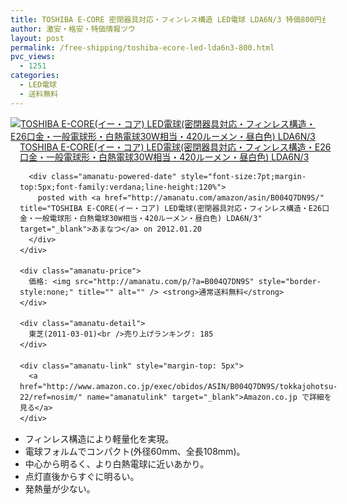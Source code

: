 ```yaml
---
title: TOSHIBA E-CORE 密閉器具対応・フィンレス構造 LED電球 LDA6N/3 特価800円台！送料無料！
author: 激安・格安・特価情報ツウ
layout: post
permalink: /free-shipping/toshiba-ecore-led-lda6n3-800.html
pvc_views:
  - 1251
categories:
  - LED電球
  - 送料無料
---
```

<div class="amanatu-box" style="margin-bottom:0px;">
  <div class="amanatu-image" style="float:left;">
    <a href="http://www.amazon.co.jp/exec/obidos/ASIN/B004Q7DN9S/tokkajohotsu-22/ref=nosim/" name="amanatulink" target="_blank"><img src="http://i2.wp.com/ecx.images-amazon.com/images/I/51Fa1b-PkJL._SL160_.jpg?w=546" alt="TOSHIBA E-CORE(イー・コア) LED電球(密閉器具対応・フィンレス構造・E26口金・一般電球形・白熱電球30W相当・420ルーメン・昼白色) LDA6N/3" style="border: none;" data-recalc-dims="1" /></a>
  </div>
  
  <div class="amanatu-info" style="float:left;margin-left:15px;line-height:120%">
    <div class="amanatu-name" style="margin-bottom:10px;line-height:120%">
      <a href="http://www.amazon.co.jp/exec/obidos/ASIN/B004Q7DN9S/tokkajohotsu-22/ref=nosim/" name="amanatulink" target="_blank">TOSHIBA E-CORE(イー・コア) LED電球(密閉器具対応・フィンレス構造・E26口金・一般電球形・白熱電球30W相当・420ルーメン・昼白色) LDA6N/3</a> 
      
      <div class="amanatu-powered-date" style="font-size:7pt;margin-top:5px;font-family:verdana;line-height:120%">
        posted with <a href="http://amanatu.com/amazon/asin/B004Q7DN9S/" title="TOSHIBA E-CORE(イー・コア) LED電球(密閉器具対応・フィンレス構造・E26口金・一般電球形・白熱電球30W相当・420ルーメン・昼白色) LDA6N/3" target="_blank">あまなつ</a> on 2012.01.20
      </div>
    </div>
    
    <div class="amanatu-price">
      価格: <img src="http://amanatu.com/p/?a=B004Q7DN9S" style="border-style:none;" title="" alt="" /> <strong>通常送料無料</strong>
    </div>
    
    <div class="amanatu-detail">
      東芝(2011-03-01)<br />売り上げランキング: 185
    </div>
    
    <div class="amanatu-link" style="margin-top: 5px">
      <a href="http://www.amazon.co.jp/exec/obidos/ASIN/B004Q7DN9S/tokkajohotsu-22/ref=nosim/" name="amanatulink" target="_blank">Amazon.co.jp で詳細を見る</a>
    </div>
  </div>
  
  <div class="amanatu-footer" style="clear: left">
  </div>
</div>

<!--more-->

  * フィンレス構造により軽量化を実現。
  * 電球フォルムでコンパクト(外径60mm、全長108mm)。
  * 中心から明るく、より白熱電球に近いあかり。
  * 点灯直後からすぐに明るい。
  * 発熱量が少ない。
